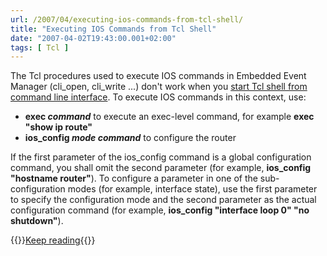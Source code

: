 ```yaml
---
url: /2007/04/executing-ios-commands-from-tcl-shell/
title: "Executing IOS Commands from Tcl Shell"
date: "2007-04-02T19:43:00.001+02:00"
tags: [ Tcl ]
---
```


The Tcl procedures used to execute IOS commands in Embedded Event Manager (cli\_open, cli\_write ...) don't work when you [start Tcl shell from command line interface](/2007/03/running-tcl-procedures-from-command/). To execute IOS commands in this context, use:

-   **exec *command*** to execute an exec-level command, for example **exec "show ip route"**
-   **ios\_config *mode* *command*** to configure the router

If the first parameter of the ios\_config command is a global configuration command, you shall omit the second parameter (for example, **ios\_config "hostname router"**). To configure a parameter in one of the sub-configuration modes (for example, interface state), use the first parameter to specify the configuration mode and the second parameter as the actual configuration command (for example, **ios\_config "interface loop 0" "no shutdown"**).

{{<jump>}}[Keep reading](/kb/Tclsh/){{</jump>}}